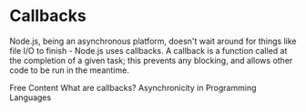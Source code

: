 # Callbacks

Node.js, being an asynchronous platform, doesn't wait around for things like file I/O to finish - Node.js uses callbacks. A callback is a function called at the completion of a given task; this prevents any blocking, and allows other code to be run in the meantime.

<ResourceGroupTitle>Free Content</ResourceGroupTitle>
<BadgeLink colorScheme='blue' badgeText='Official Website' href='https://nodejs.org/en/knowledge/getting-started/control-flow/what-are-callbacks/'>What are callbacks?</BadgeLink>
<BadgeLink colorScheme='yellow' badgeText='Read' href='https://nodejs.dev/en/learn/javascript-asynchronous-programming-and-callbacks/'>Asynchronicity in Programming Languages</BadgeLink>
